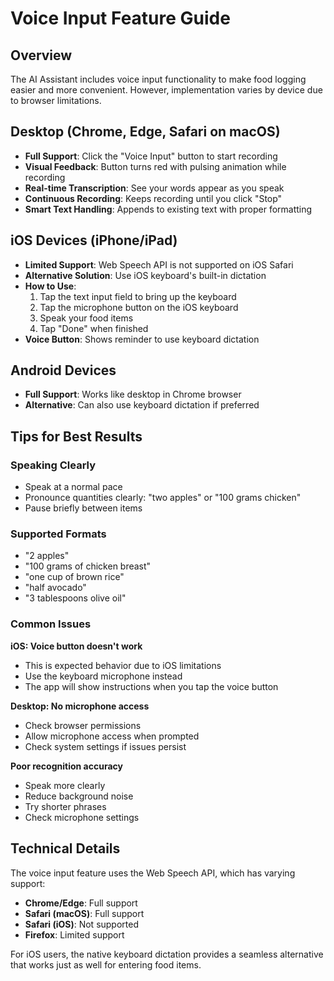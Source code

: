 # Voice Input Feature Guide

## Overview
The AI Assistant includes voice input functionality to make food logging easier and more convenient. However, implementation varies by device due to browser limitations.

## Desktop (Chrome, Edge, Safari on macOS)
- **Full Support**: Click the "Voice Input" button to start recording
- **Visual Feedback**: Button turns red with pulsing animation while recording
- **Real-time Transcription**: See your words appear as you speak
- **Continuous Recording**: Keeps recording until you click "Stop"
- **Smart Text Handling**: Appends to existing text with proper formatting

## iOS Devices (iPhone/iPad)
- **Limited Support**: Web Speech API is not supported on iOS Safari
- **Alternative Solution**: Use iOS keyboard's built-in dictation
- **How to Use**:
  1. Tap the text input field to bring up the keyboard
  2. Tap the microphone button on the iOS keyboard
  3. Speak your food items
  4. Tap "Done" when finished
- **Voice Button**: Shows reminder to use keyboard dictation

## Android Devices
- **Full Support**: Works like desktop in Chrome browser
- **Alternative**: Can also use keyboard dictation if preferred

## Tips for Best Results

### Speaking Clearly
- Speak at a normal pace
- Pronounce quantities clearly: "two apples" or "100 grams chicken"
- Pause briefly between items

### Supported Formats
- "2 apples"
- "100 grams of chicken breast"
- "one cup of brown rice"
- "half avocado"
- "3 tablespoons olive oil"

### Common Issues

**iOS: Voice button doesn't work**
- This is expected behavior due to iOS limitations
- Use the keyboard microphone instead
- The app will show instructions when you tap the voice button

**Desktop: No microphone access**
- Check browser permissions
- Allow microphone access when prompted
- Check system settings if issues persist

**Poor recognition accuracy**
- Speak more clearly
- Reduce background noise
- Try shorter phrases
- Check microphone settings

## Technical Details

The voice input feature uses the Web Speech API, which has varying support:
- **Chrome/Edge**: Full support
- **Safari (macOS)**: Full support
- **Safari (iOS)**: Not supported
- **Firefox**: Limited support

For iOS users, the native keyboard dictation provides a seamless alternative that works just as well for entering food items.
